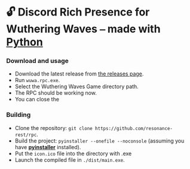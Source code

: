 # 🔓 Discord Rich Presence for Wuthering Waves ⎯ made with [**Python**](https://www.python.org/)

### Download and usage

- Download the latest release from [the releases page](https://github.com/resonance-rest/rpc/releases).
- Run `wuwa.rpc.exe`.
- Select the Wuthering Waves Game directory path.
- The RPC should be working now.
- You can close the

### Building

- Clone the repository: `git clone https://github.com/resonance-rest/rpc`.
- Build the project: `pyinstaller --onefile --noconsole` (assuming you have [**pyinstaller**](https://pyinstaller.org/) installed).
- Put the `icon.ico` file into the directory with .exe
- Launch the compiled file in `./dist/main.exe`.

